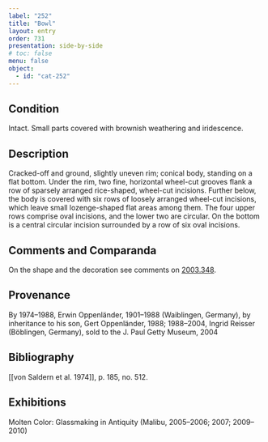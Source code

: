 ```yaml
---
label: "252"
title: "Bowl"
layout: entry
order: 731
presentation: side-by-side
# toc: false
menu: false
object:
  - id: "cat-252"
---
```


## Condition

Intact. Small parts covered with brownish weathering and iridescence.

## Description

Cracked-off and ground, slightly uneven rim; conical body, standing on a flat bottom. Under the rim, two fine, horizontal wheel-cut grooves flank a row of sparsely arranged rice-shaped, wheel-cut incisions. Further below, the body is covered with six rows of loosely arranged wheel-cut incisions, which leave small lozenge-shaped flat areas among them. The four upper rows comprise oval incisions, and the lower two are circular. On the bottom is a central circular incision surrounded by a row of six oval incisions.

## Comments and Comparanda

On the shape and the decoration see comments on [2003.348](#num).

## Provenance

By 1974–1988, Erwin Oppenländer, 1901–1988 (Waiblingen, Germany), by inheritance to his son, Gert Oppenländer, 1988; 1988–2004, Ingrid Reisser (Böblingen, Germany), sold to the J. Paul Getty Museum, 2004

## Bibliography

[[von Saldern et al. 1974]], p. 185, no. 512.

## Exhibitions

Molten Color: Glassmaking in Antiquity (Malibu, 2005–2006; 2007; 2009–2010)